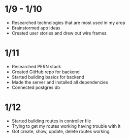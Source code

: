 # 1/9 - 1/10
- Researched technologies that are most used in my area
- Brainstormed app ideas
- Created user stories and drew out wire frames
# 1/11
- Researched PERN stack
- Created GitHub repo for backend
- Started building basics for backend
- Made the server and installed all dependencies
- Connected postgres db
# 1/12
- Started building routes in controller file
- Trying to get my routes working having trouble with it
- Got create, show, update, delete routes working
